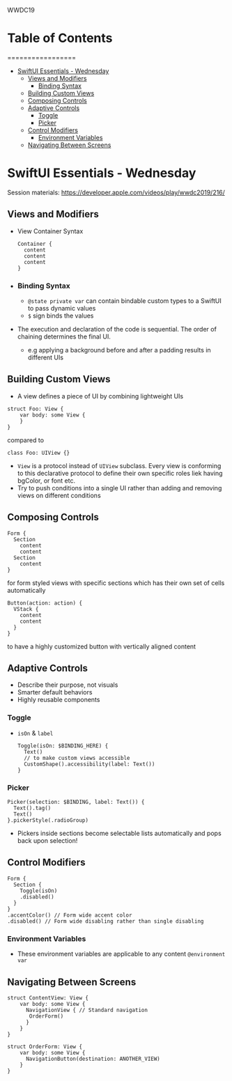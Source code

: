 WWDC19
# Table of Contents
=================

   * [SwiftUI Essentials - Wednesday](#swiftui-essentials---wednesday)
      * [Views and Modifiers](#views-and-modifiers)
         * [Binding Syntax](#binding-syntax)
      * [Building Custom Views](#building-custom-views)
      * [Composing Controls](#composing-controls)
      * [Adaptive Controls](#adaptive-controls)
         * [Toggle](#toggle)
         * [Picker](#picker)
      * [Control Modifiers](#control-modifiers)
         * [Environment Variables](#environment-variables)
      * [Navigating Between Screens](#navigating-between-screens)

# SwiftUI Essentials - Wednesday
Session materials: https://developer.apple.com/videos/play/wwdc2019/216/

## Views and Modifiers
- View Container Syntax
  ```
  Container {
    content
    content
    content
  }
  ```
- ### Binding Syntax
  - `@state private var` can contain bindable custom types to a SwiftUI to pass dynamic values
  - `$` sign binds the values

- The execution and declaration of the code is sequential. The order of chaining determines the final UI.
  - e.g applying a background before and after a padding results in different UIs

## Building Custom Views
- A view defines a piece of UI by combining lightweight UIs
```
struct Foo: View {
    var body: some View {
    }
}
```
compared to

```
class Foo: UIView {}
```
- `View` is a protocol instead of `UIView` subclass. Every view is conforming to this declarative protocol to define their own specific roles liek having bgColor, or font etc.
- Try to push conditions into a single UI rather than adding and removing views on different conditions

## Composing Controls
```
Form {
  Section
    content
    content
  Section
    content
}
```

for form styled views with specific sections which has their own set of cells automatically

```
Button(action: action) {
  VStack {
    content
    content
  }
}
```
 to have a highly customized button with vertically aligned content

## Adaptive Controls
- Describe their purpose, not visuals
- Smarter default behaviors
- Highly reusable components

### Toggle
- `isOn` & `label`
  ```
  Toggle(isOn: $BINDING_HERE) {
    Text()
    // to make custom views accessible
    CustomShape().accessibility(label: Text())
  }
  ```
### Picker
```
Picker(selection: $BINDING, label: Text()) {
  Text().tag()
  Text()
}.pickerStyle(.radioGroup)
```
- Pickers inside sections become selectable lists automatically and pops back upon selection!

## Control Modifiers
```
Form {
  Section {
    Toggle(isOn)
    .disabled()
  }
}
.accentColor() // Form wide accent color
.disabled() // Form wide disabling rather than single disabling
```
### Environment Variables
- These environment variables are applicable to any content
`@environment var`

## Navigating Between Screens
```
struct ContentView: View {
    var body: some View {
      NavigationView { // Standard navigation
       OrderForm()
      }
    }
}

struct OrderForm: View {
    var body: some View {
      NavigationButton(destination: ANOTHER_VIEW)
    }
}
```
